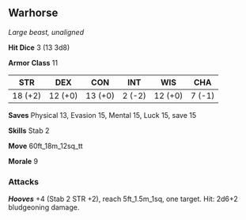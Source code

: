 ## Warhorse

*Large beast, unaligned*

**Hit Dice** 3 (13 3d8)

**Armor Class** 11

| STR     | DEX     | CON     | INT     | WIS     | CHA     |
|---------|---------|---------|---------|---------|---------|
| 18 (+2) | 12 (+0) | 13 (+0) |  2 (-2) | 12 (+0) |  7 (-1) |

**Saves** Physical 13, Evasion 15, Mental 15, Luck 15, save 15

**Skills** Stab 2

**Move** 60ft\_18m\_12sq\_tt

**Morale** 9

### Attacks

***Hooves*** +4 (Stab 2 STR +2), reach 5ft\_1.5m\_1sq, one target. Hit: 2d6+2 bludgeoning damage.

